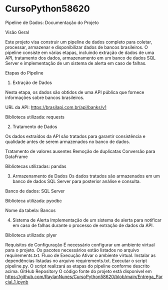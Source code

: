 # CursoPython58620
Pipeline de Dados: Documentação do Projeto

Visão Geral

Este projeto visa construir um pipeline de dados completo para coletar, processar, armazenar e disponibilizar dados de bancos brasileiros. O pipeline consiste em várias etapas, incluindo extração de dados de uma API, tratamento dos dados, armazenamento em um banco de dados SQL Server e implementação de um sistema de alerta em caso de falhas.

Etapas do Pipeline

1. Extração de Dados

Nesta etapa, os dados são obtidos de uma API pública que fornece informações sobre bancos brasileiros.

URL da API: https://brasilapi.com.br/api/banks/v1

Biblioteca utilizada: requests

2. Tratamento de Dados

Os dados extraídos da API são tratados para garantir consistência e qualidade antes de serem armazenados no banco de dados.

Tratamento de valores ausentes
Remoção de duplicatas
Conversão para DataFrame

Bibliotecas utilizadas: pandas

3. Armazenamento de Dados
Os dados tratados são armazenados em um banco de dados SQL Server para posterior análise e consulta.

Banco de dados: SQL Server

Biblioteca utilizada: pyodbc

Nome da tabela: Bancos

4. Sistema de Alerta
Implementação de um sistema de alerta para notificar em caso de falhas durante o processo de extração de dados da API.

Biblioteca utilizada: plyer

Requisitos de Configuração
É necessário configurar um ambiente virtual para o projeto.
Os pacotes necessários estão listados no arquivo requirements.txt.
Fluxo de Execução
Ativar o ambiente virtual.
Instalar as dependências listadas no arquivo requirements.txt.
Executar o script pipeline.py.
O script realizará as etapas do pipeline conforme descrito acima.
GitHub Repository
O código fonte do projeto está disponível em https://github.com/RaylanNunes/CursoPython58620/blob/main/Entrega_Parcial_1.ipynb 
